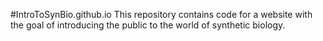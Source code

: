 #IntroToSynBio.github.io
This repository contains code for a website with the goal of introducing the public to the world of synthetic biology. 
